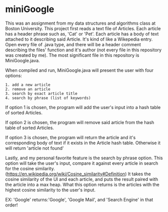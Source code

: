 # miniGoogle

This was an assignment from my data structures and algorithms class at Boston University. This project first reads a text file of Articles. Each article has a header phrase such as, 'Cat' or 'Pet'. Each article has a body of text attached to it describing said Article. It's kind of like a Wikepedia entry. Open every file of .java type, and there will be a header comment describing the files' function and it's author (not every file in this repository was created by me). The most significant file in this repository is MiniGoogle.java.


When compiled and run, MiniGoogle.java will present the user with four options:

    1. add a new article
    2. remove an article
    3. search by exact article title
    4. search by phrase (list of keywords)
    
If option 1 is chosen, the program will add the user's input into a hash table of sorted Articles.

If option 2 is chosen, the program will remove said article from the hash table of sorted Articles.

If option 3 is chosen, the program will return the article and it's corresponding body of text if it exists in the Article hash table. Otherwise it will return 'article not found'

Lastly, and my personal favorite feature is the search by phrase option. This option will take the user's input, compare it against every article in search for the cosine similarity. (https://en.wikipedia.org/wiki/Cosine_similarity#Definition) It takes the cosine similarity of the UI and each article, and puts the result paired with the article into a max heap. What this option returns is the articles with the highest cosine similarity to the user's input. 

EX: 'Google' returns:'Google', 'Google Mail', and 'Search Engine' in that order!



